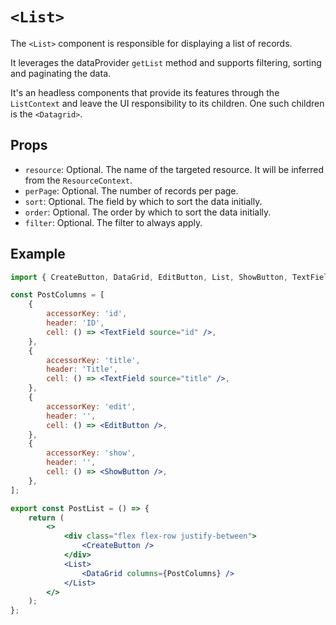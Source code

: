 # `<List>`

The `<List>` component is responsible for displaying a list of records.

It leverages the dataProvider `getList` method and supports filtering, sorting and paginating the data.

It's an headless components that provide its features through the `ListContext` and leave the UI responsibility to its children. One such children is the `<Datagrid>`.

## Props

- `resource`: Optional. The name of the targeted resource. It will be inferred from the `ResourceContext`.
- `perPage`: Optional. The number of records per page.
- `sort`: Optional. The field by which to sort the data initially.
- `order`: Optional. The order by which to sort the data initially.
- `filter`: Optional. The filter to always apply.

## Example

```jsx
import { CreateButton, DataGrid, EditButton, List, ShowButton, TextField } from '@solid-admin/admin';

const PostColumns = [
	{
		accessorKey: 'id',
		header: 'ID',
		cell: () => <TextField source="id" />,
	},
	{
		accessorKey: 'title',
		header: 'Title',
		cell: () => <TextField source="title" />,
	},
	{
		accessorKey: 'edit',
		header: '',
		cell: () => <EditButton />,
	},
	{
		accessorKey: 'show',
		header: '',
		cell: () => <ShowButton />,
	},
];

export const PostList = () => {
	return (
		<>
			<div class="flex flex-row justify-between">
				<CreateButton />
			</div>
			<List>
				<DataGrid columns={PostColumns} />
			</List>
		</>
	);
};
```